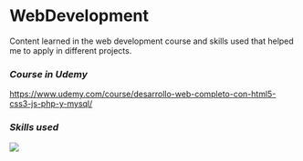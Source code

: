 # WebDevelopment
Content learned in the web development course and skills used that helped me to apply in different projects.

### <i><b>Course in Udemy</b></i>
https://www.udemy.com/course/desarrollo-web-completo-con-html5-css3-js-php-y-mysql/

### <i><b>Skills used</b></i>
<p align="left">
  <a href="https://skillicons.dev">
    <img src="https://skillicons.dev/icons?i=html,css,sass,js,php,mysql,workflows,fetch&perline=14" />
  </a>
</p>
